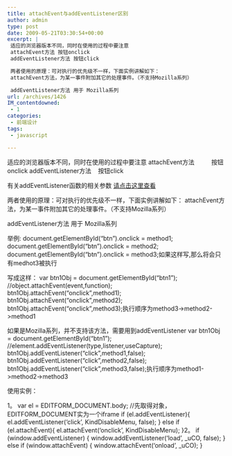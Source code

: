 ```yaml
---
title: attachEvent与addEventListener区别
author: admin
type: post
date: 2009-05-21T03:30:54+00:00
excerpt: |
 适应的浏览器版本不同，同时在使用的过程中要注意
 attachEvent方法 按钮onclick
 addEventListener方法 按钮click

 两者使用的原理：可对执行的优先级不一样，下面实例讲解如下：
 attachEvent方法，为某一事件附加其它的处理事件。（不支持Mozilla系列）

 addEventListener方法 用于 Mozilla系列
url: /archives/1426
IM_contentdowned:
 - 1
categories:
 - 前端设计
tags:
 - javascript

---
```

适应的浏览器版本不同，同时在使用的过程中要注意
attachEvent方法          按钮onclick
addEventListener方法    按钮click

有关addEventListener函数的相关参数 [请点击这里查看](/index.php/archives/1429)

两者使用的原理：可对执行的优先级不一样，下面实例讲解如下：
attachEvent方法，为某一事件附加其它的处理事件。（不支持Mozilla系列）

addEventListener方法 用于 Mozilla系列

举例: document.getElementById(“btn”).onclick = method1;
document.getElementById(“btn”).onclick = method2;
document.getElementById(“btn”).onclick = method3;如果这样写,那么将会只有medhot3被执行

写成这样：
var btn1Obj = document.getElementById(“btn1”); //object.attachEvent(event,function);
btn1Obj.attachEvent(“onclick”,method1);
btn1Obj.attachEvent(“onclick”,method2);
btn1Obj.attachEvent(“onclick”,method3);执行顺序为method3->method2->method1

如果是Mozilla系列，并不支持该方法，需要用到addEventListener var btn1Obj = document.getElementById(“btn1”);
//element.addEventListener(type,listener,useCapture);
btn1Obj.addEventListener(“click”,method1,false);
btn1Obj.addEventListener(“click”,method2,false);
btn1Obj.addEventListener(“click”,method3,false);执行顺序为method1->method2->method3

使用实例：

1。 var el = EDITFORM_DOCUMENT.body;
//先取得对象，EDITFORM_DOCUMENT实为一个iframe
if (el.addEventListener){
el.addEventListener(‘click’, KindDisableMenu, false);
} else if (el.attachEvent){
el.attachEvent(‘onclick’, KindDisableMenu);
}2。 if (window.addEventListener) {
window.addEventListener(‘load’, _uCO, false);
} else if (window.attachEvent) {
window.attachEvent(‘onload’, _uCO);
}